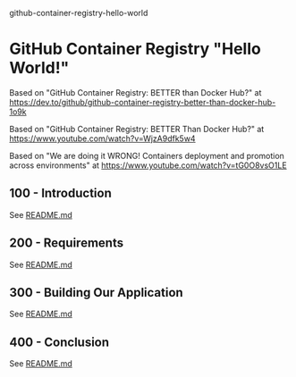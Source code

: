 github-container-registry-hello-world
# GitHub Container Registry "Hello World!"

Based on "GitHub Container Registry: BETTER than Docker Hub?" at https://dev.to/github/github-container-registry-better-than-docker-hub-1o9k

Based on "GitHub Container Registry: BETTER Than Docker Hub?" at https://www.youtube.com/watch?v=WjzA9dfk5w4

Based on "We are doing it WRONG! Containers deployment and promotion across environments" at https://www.youtube.com/watch?v=tG0O8vsO1LE

## 100 - Introduction

See [README.md](./100/README.md)

## 200 - Requirements

See [README.md](./200/README.md)

## 300 - Building Our Application

See [README.md](./300/README.md)

## 400 - Conclusion

See [README.md](./400/README.md)
